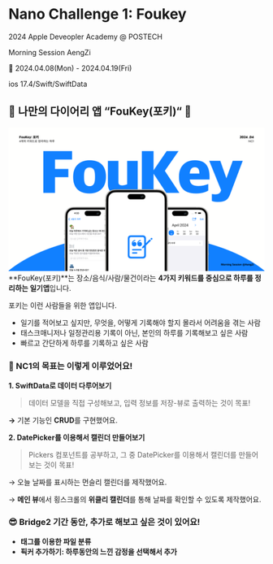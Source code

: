 # Nano Challenge 1: Foukey
2024 Apple Deveopler Academy @ POSTECH 

Morning Session AengZi


📅 2024.04.08(Mon) - 2024.04.19(Fri)

ios 17.4/Swift/SwiftData

## 📝 나만의 다이어리 앱 “FouKey(포키)“ 📝
> 
![FouKey](https://github.com/Aengzii/NC1-Foukey/blob/main/FouKey.png)
**FouKey(포키)**는 장소/음식/사람/물건이라는 **4가지 키워드를 중심으로 하루를 정리하는 일기앱**입니다.

포키는 이런 사람들을 위한 앱입니다.
- 일기를 적어보고 싶지만, 무엇을, 어떻게 기록해야 할지 몰라서 어려움을 겪는 사람
- 태스크매니저나 일정관리용 기록이 아닌, 본인의 하루를 기록해보고 싶은 사람
- 빠르고 간단하게 하루를 기록하고 싶은 사람


### 🥳 NC1의 목표는 이렇게 이루었어요!

**1. SwiftData로 데이터 다루어보기**

> 데이터 모델을 직접 구성해보고,  입력 정보를 저장-뷰로 출력하는 것이 목표!
> 

**→** 기본 기능인 **CRUD**를 구현했어요.

**2. DatePicker를 이용해서 캘린더 만들어보기**  

> Pickers 컴포넌트를 공부하고, 그 중 DatePicker를 이용해서 캘린더를 만들어보는 것이 목표!
> 

→ 오늘 날짜를 표시하는 먼슬리 캘린더를 제작했어요. 

→ **메인 뷰**에서 횡스크롤의 **위클리 캘린더**를 통해 날짜를 확인할 수 있도록 제작했어요.

### 😎 Bridge2 기간 동안, 추가로 해보고 싶은 것이 있어요!

- **태그를 이용한 파일 분류**
- **픽커 추가하기: 하루동안의 느낀 감정을 선택해서 추가**
